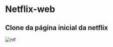 # Netflix-web
<h2>Clone da página inicial da netflix</h2>

![ntf](https://github.com/ManuelaHein/Netflix-web/assets/160275730/b88a23a0-84a9-4691-b2d7-1a93128e49b8)

